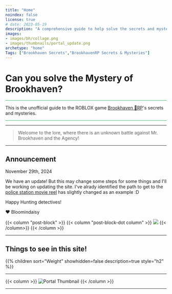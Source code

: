 ```yaml
---
title: "Home"
noindex: false
license: true
# date: 2023-05-19
description: "A comprehensive guide to help solve the secrets and mysteries of Brookhaven RP. A walkthrough of quests, a casebook with notes and details."
images: 
- images/bh/collage.png
- images/thumbnails/portal_update.png
archetype: "home"
Tags: ["Brookhaven Secrets","BrookhavenRP Secrets & Mysteries"]
---
```




# Can you solve the **Mystery** of Brookhaven?

<hr style="background-color: #28b44c" size=8>


This is the unofficial guide to the ROBLOX game <a href="https://www.roblox.com/games/4924922222/Brookhaven-RP" ref="noopener">Brookhaven 🏡RP</a>'s secrets and mysteries.


<hr style="background-color: #28b44c" size=8>

---

> Welcome to the lore, where there is an unknown battle against Mr. Brookhaven and the Agency!


---

## Announcement

November 29th, 2024

We have an update! But this may change some steps for some things and I'll be working on updating the site. I've alrady identified the path to get to the [police station movie reel](casebook/movie_codes/#police-station-code) has slightly changed as an example :D

Happy Hunting detectives!

:heart: Bloomindaisy

{{< column "post-block" >}}
{{< column "post-block-dot column" >}}
![](/images/thumbnails/hospital-police_station-school_remodel.png?width=400px)
{{< /column>}}
{{< /column >}}

---

## Things to see in this site!


<div class="expand-content" style="display: block;">
{{% children sort="Weight" showhidden=false description=true style="h2"  %}}
</div>

---

{{< column >}}
![Portal Thumbnail](/images/thumbnails/portal_update.png)
{{< /column >}}

---

